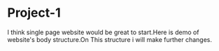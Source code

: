 # Project-1

I think single page website would be great to start.Here is demo of website's body structure.On This structure i will make further changes.   
